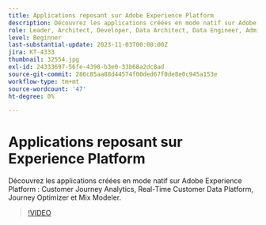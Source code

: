 ```yaml
---
title: Applications reposant sur Adobe Experience Platform
description: Découvrez les applications créées en mode natif sur Adobe Experience Platform.
role: Leader, Architect, Developer, Data Architect, Data Engineer, Admin, User
level: Beginner
last-substantial-update: 2023-11-03T00:00:00Z
jira: KT-4333
thumbnail: 32554.jpg
exl-id: 24333697-56fe-4398-b3e0-33b68a2dc8ad
source-git-commit: 286c85aa88d44574f00ded67f0de8e0c945a153e
workflow-type: tm+mt
source-wordcount: '47'
ht-degree: 0%

---
```


# Applications reposant sur Experience Platform

Découvrez les applications créées en mode natif sur Adobe Experience Platform : Customer Journey Analytics, Real-Time Customer Data Platform, Journey Optimizer et Mix Modeler.

>[!VIDEO](https://video.tv.adobe.com/v/3428517?learn=on&enablevpops&captions=fre_fr)

